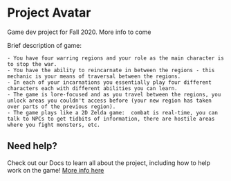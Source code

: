 # Project Avatar
Game dev project for Fall 2020. More info to come

Brief description of game:

```• 2D Legend of Zelda meets Avatar the Last Airbender:
- You have four warring regions and your role as the main character is to stop the war.
- You have the ability to reincarnate in between the regions - this mechanic is your means of traversal between the regions.
- In each of your incarnations you essentially play four different characters each with different abilities you can learn.
- The game is lore-focused and as you travel between the regions, you unlock areas you couldn't access before (your new region has taken over parts of the previous region).
- The game plays like a 2D Zelda game:  combat is real-time, you can talk to NPCs to get tidbits of information, there are hostile areas where you fight monsters, etc.
```

## Need help?
Check out our Docs to learn all about the project, including how to help work on the game! [More info here](https://github.com/mtsac-cs/Project-Avatar/tree/main/Docs)
